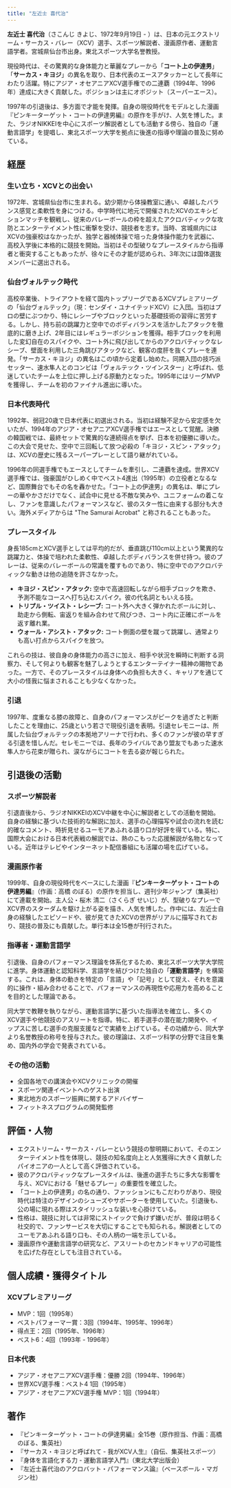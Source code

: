 ```yaml
---
title: "左近士 喜代治"
---
```


**左近士 喜代治**（さこんじ きよじ、1972年9月19日 - ）は、日本の元エクストリーム・サーカス・バレー（XCV）選手、スポーツ解説者、漫画原作者、運動言語学者。宮城県仙台市出身。東北スポーツ大学名誉教授。

現役時代は、その驚異的な身体能力と華麗なプレーから「**コート上の伊達男**」「**サーカス・キヨジ**」の異名を取り、日本代表のエースアタッカーとして長年にわたり活躍。特にアジア・オセアニアXCV選手権での二連覇（1994年、1996年）達成に大きく貢献した。ポジションは主にオポジット（スーパーエース）。

1997年の引退後は、多方面で才能を発揮。自身の現役時代をモデルとした漫画『ピンキーターゲット・コートの伊達男編』の原作を手がけ、人気を博した。また、ラジオNIKKEIを中心にスポーツ解説者としても活動する傍ら、独自の「運動言語学」を提唱し、東北スポーツ大学を拠点に後進の指導や理論の普及に努めている。

## 経歴

### 生い立ち・XCVとの出会い

1972年、宮城県仙台市に生まれる。幼少期から体操教室に通い、卓越したバランス感覚と柔軟性を身につける。中学時代に地元で開催されたXCVのエキシビションマッチを観戦し、従来のバレーボールの枠を超えたアクロバティックな攻防とエンターテイメント性に衝撃を受け、競技者を志す。当時、宮城県内にはXCVの強豪校はなかったが、独学と器械体操で培った身体操作能力を武器に、高校入学後に本格的に競技を開始。当初はその型破りなプレースタイルから指導者と衝突することもあったが、徐々にその才能が認められ、3年次には国体選抜メンバーに選出される。

### 仙台ヴォルテック時代

高校卒業後、トライアウトを経て国内トップリーグであるXCVプレミアリーグの「仙台ヴォルテック」（現：センダイ・ユナイテッドXCV）に入団。当初はプロの壁にぶつかり、特にレシーブやブロックといった基礎技術の習得に苦労する。しかし、持ち前の跳躍力と空中でのボディバランスを活かしたアタックを徹底的に磨き上げ、2年目にはレギュラーポジションを獲得。相手ブロックを利用した変幻自在のスパイクや、コート外に飛び出してからのアクロバティックなレシーブ、壁面を利用した三角跳びアタックなど、観客の度肝を抜くプレーを連発。「サーカス・キヨジ」の異名はこの頃から定着し始めた。同期入団の技巧派セッター、速水隼人とのコンビは「ヴォルテック・ツインスター」と呼ばれ、低迷していたチームを上位に押し上げる原動力となった。1995年にはリーグMVPを獲得し、チームを初のファイナル進出に導いた。

### 日本代表時代

1992年、弱冠20歳で日本代表に初選出される。当初は経験不足から安定感を欠いたが、1994年のアジア・オセアニアXCV選手権ではエースとして覚醒。決勝の韓国戦では、最終セットで驚異的な連続得点を挙げ、日本を初優勝に導いた。この大会で見せた、空中で三回転して放つ必殺の「キヨジ・スピン・アタック」は、XCVの歴史に残るスーパープレーとして語り継がれている。

1996年の同選手権でもエースとしてチームを牽引し、二連覇を達成。世界XCV選手権では、強豪国がひしめく中でベスト4進出（1995年）の立役者となるなど、国際舞台でもその名を轟かせた。「コート上の伊達男」の異名は、単にプレーの華やかさだけでなく、試合中に見せる不敵な笑みや、ユニフォームの着こなし、ファンを意識したパフォーマンスなど、彼のスター性に由来する部分も大きい。海外メディアからは "The Samurai Acrobat" と称されることもあった。

### プレースタイル

身長185cmとXCV選手としては平均的だが、垂直跳び110cm以上という驚異的な跳躍力と、体操で培われた柔軟性、卓越したボディバランスを併せ持つ。彼のプレーは、従来のバレーボールの常識を覆すものであり、特に空中でのアクロバティックな動きは他の追随を許さなかった。

*   **キヨジ・スピン・アタック:** 空中で高速回転しながら相手ブロックを欺き、予測不能なコースへ打ち込むスパイク。彼の代名詞ともいえる技。
*   **トリプル・ツイスト・レシーブ:** コート外へ大きく弾かれたボールに対し、助走から側転、宙返りを組み合わせて飛びつき、コート内に正確にボールを返す離れ業。
*   **ウォール・アシスト・アタック:** コート側面の壁を蹴って跳躍し、通常よりも高い打点からスパイクを放つ。

これらの技は、彼自身の身体能力の高さに加え、相手や状況を瞬時に判断する洞察力、そして何よりも観客を魅了しようとするエンターテイナー精神の賜物であった。一方で、そのプレースタイルは身体への負担も大きく、キャリアを通じて大小の怪我に悩まされることも少なくなかった。

### 引退

1997年、度重なる膝の故障と、自身のパフォーマンスがピークを過ぎたと判断したことを理由に、25歳という若さで現役引退を表明。引退セレモニーは、所属した仙台ヴォルテックの本拠地アリーナで行われ、多くのファンが彼の早すぎる引退を惜しんだ。セレモニーでは、長年のライバルであり盟友でもあった速水隼人から花束が贈られ、涙ながらにコートを去る姿が報じられた。

## 引退後の活動

### スポーツ解説者

引退直後から、ラジオNIKKEIのXCV中継を中心に解説者としての活動を開始。自身の経験に基づいた技術的な解説に加え、選手の心理描写や試合の流れを読む的確なコメント、時折見せるユーモアあふれる語り口が好評を得ている。特に、国際大会における日本代表戦の解説では、熱のこもった応援解説が名物となっている。近年はテレビやインターネット配信番組にも活躍の場を広げている。

### 漫画原作者

1999年、自身の現役時代をベースにした漫画『**ピンキーターゲット・コートの伊達男編**』（作画：高橋 のぼる）の原作を担当し、週刊少年ジャンプ（集英社）にて連載を開始。主人公・桜木 清二（さくらぎ せいじ）が、型破りなプレーでXCV界のスターダムを駆け上がる姿を描き、人気を博した。作中には、左近士自身の経験したエピソードや、彼が見てきたXCVの世界がリアルに描写されており、競技の普及にも貢献した。単行本は全15巻が刊行された。

### 指導者・運動言語学

引退後、自身のパフォーマンス理論を体系化するため、東北スポーツ大学大学院に進学。身体運動と認知科学、言語学を結びつけた独自の「**運動言語学**」を構築する。これは、身体の動きを特定の「言語」や「記号」として捉え、それを意識的に操作・組み合わせることで、パフォーマンスの再現性や応用力を高めることを目的とした理論である。

同大学で教鞭を執りながら、運動言語学に基づいた指導法を確立し、多くのXCV選手や他競技のアスリートを指導。特に、若手選手の潜在能力開発や、イップスに苦しむ選手の克服支援などで実績を上げている。その功績から、同大学より名誉教授の称号を授与された。彼の理論は、スポーツ科学の分野で注目を集め、国内外の学会で発表されている。

### その他の活動

*   全国各地での講演会やXCVクリニックの開催
*   スポーツ関連イベントへのゲスト出演
*   東北地方のスポーツ振興に関するアドバイザー
*   フィットネスプログラムの開発監修

## 評価・人物

*   エクストリーム・サーカス・バレーという競技の黎明期において、そのエンターテイメント性を体現し、競技の知名度向上と人気獲得に大きく貢献したパイオニアの一人として高く評価されている。
*   彼のアクロバティックなプレースタイルは、後進の選手たちに多大な影響を与え、XCVにおける「魅せるプレー」の重要性を確立した。
*   「コート上の伊達男」の名の通り、ファッションにもこだわりがあり、現役時代は特注のデザインのシューズやサポーターを使用していた。引退後も、公の場に現れる際はスタイリッシュな装いを心掛けている。
*   性格は、競技に対しては非常にストイックで負けず嫌いだが、普段は明るく社交的で、ファンサービスを大切にすることでも知られる。解説者としてのユーモアあふれる語り口も、その人柄の一端を示している。
*   漫画原作や運動言語学の研究など、アスリートのセカンドキャリアの可能性を広げた存在としても注目されている。

## 個人成績・獲得タイトル

### XCVプレミアリーグ

*   MVP：1回（1995年）
*   ベストパフォーマー賞：3回（1994年、1995年、1996年）
*   得点王：2回（1995年、1996年）
*   ベスト6：4回（1993年 - 1996年）

### 日本代表

*   アジア・オセアニアXCV選手権：優勝 2回（1994年、1996年）
*   世界XCV選手権：ベスト4 1回（1995年）
*   アジア・オセアニアXCV選手権 MVP：1回（1994年）

## 著作

*   『ピンキーターゲット・コートの伊達男編』全15巻（原作担当、作画：高橋 のぼる、集英社）
*   『サーカス・キヨジと呼ばれて - 我がXCV人生』（自伝、集英社スポーツ）
*   『身体を言語化する力 - 運動言語学入門』（東北大学出版会）
*   『左近士喜代治のアクロバット・パフォーマンス論』（ベースボール・マガジン社）